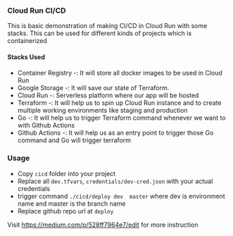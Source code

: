 ### Cloud Run CI/CD
This is basic demonstration of making CI/CD in Cloud Run with some stacks. This can be used for different kinds of projects which is containerized

#### Stacks Used
* Container Registry -: It will store all docker images to be used in Cloud Run
* Google Storage -: It will save our state of Terraform.
* Cloud Run -: Serverless platform where our app will be hosted
* Terraform -: It will help us to spin up Cloud Run instance and to create multiple working environments like staging and production
* Go -: It will help us to trigger Terraform command whenever we want to with Github Actions
* Github Actions -: It will help us as an entry point to trigger those Go command and Go will trigger terraform

### Usage
* Copy `cicd` folder into your project
* Replace all `dev.tfvars`, `credentials/dev-cred.json` with your actual credentials
* trigger command `./cicd/deploy dev  master` where dev is environment name and master is the branch name
* Replace github repo url at `deploy`

Visit https://medium.com/p/528ff7964e7/edit for more instruction
